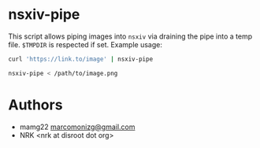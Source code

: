 # nsxiv-pipe

This script allows piping images into `nsxiv` via draining the pipe into a temp
file. `$TMPDIR` is respected if set. Example usage:

```sh
curl 'https://link.to/image' | nsxiv-pipe

nsxiv-pipe < /path/to/image.png
```

# Authors

* mamg22 <marcomonizg@gmail.com>
* NRK \<nrk at disroot dot org>
